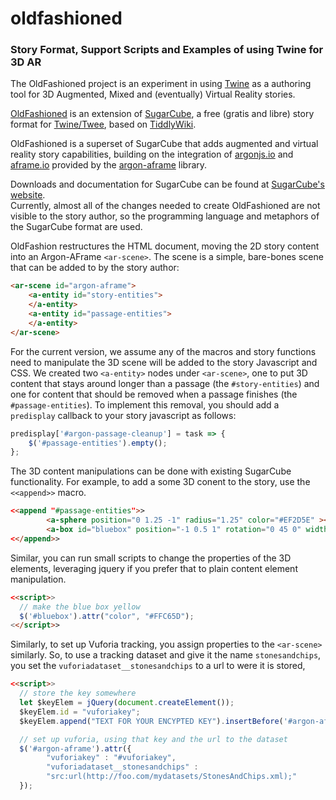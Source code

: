 # oldfashioned
### Story Format, Support Scripts and Examples of using Twine for 3D AR

The OldFashioned project is an experiment in using [Twine](http://twinery.org) as a 
authoring tool for 3D Augmented, Mixed and (eventually) Virtual Reality stories.

[OldFashioned](https://bitbucket.org/blairmacintyre/oldfashioned) is an extension of 
[SugarCube](http://www.motoslave.net/sugarcube/), a free (gratis and libre) story format for [Twine/Twee](http://twinery.org/ "http://twinery.org/"), based on [TiddlyWiki](http://tiddlywiki.com/ "http://tiddlywiki.com/").  

OldFashioned is a superset of SugarCube that adds augmented and virtual reality story capabilities, building on the integration of [argonjs.io](http://argonjs.io) and [aframe.io](http://aframe.io) provided by the [argon-aframe](http://argonjs.io/argon-aframe) library.

Downloads and documentation for SugarCube can be found at [SugarCube's website](http://www.motoslave.net/sugarcube/ "http://www.motoslave.net/sugarcube/").  
Currently, almost all of the changes needed to create OldFashioned are not visible
to the story author, so the programming language and metaphors of the 
SugarCube format are used.

OldFashion restructures the HTML document, moving the 2D story content into 
an Argon-AFrame `<ar-scene>`. The scene is a simple, bare-bones scene that 
can be added to by the story author:

```html
<ar-scene id="argon-aframe">
    <a-entity id="story-entities">
    </a-entity>
    <a-entity id="passage-entities">
    </a-entity>
</ar-scene>
```  

For the current version, we assume any of the macros and story functions need to manipulate the 3D scene will be added to the story Javascript and CSS.  We 
created two `<a-entity>` nodes under `<ar-scene>`, one to put 3D content 
that stays around longer than a passage (the `#story-entities`) 
and one for content that should be removed when a passage finishes (the 
`#passage-entities`).  To implement this removal, you should add a 
`predisplay` callback to your story javascript as follows:
```js
predisplay['#argon-passage-cleanup'] = task => {
    $('#passage-entities').empty();
};
```

The 3D content manipulations can be done with existing SugarCube 
functionality. For example, to add a some 3D conent to the story, 
use the `<<append>>` macro.
```html
<<append "#passage-entities">> 
        <a-sphere position="0 1.25 -1" radius="1.25" color="#EF2D5E" ></a-sphere>
        <a-box id="bluebox" position="-1 0.5 1" rotation="0 45 0" width="1" height="1" depth="1"  color="#4CC3D9" ></a-box>
<</append>>
```

Similar, you can run small scripts to change the properties of the 
3D elements, leveraging jquery if you prefer that to plain content element 
manipulation.
```html
<<script>>
  // make the blue box yellow
  $('#bluebox').attr("color", "#FFC65D");
<</script>>
```

Similarly, to set up Vuforia tracking, you assign properties to the 
`<ar-scene>` similarly.  So, to use a tracking dataset and give it the
name `stonesandchips`, you set the `vuforiadataset__stonesandchips` to a url
to were it is stored,  
```html
<<script>>
  // store the key somewhere
  let $keyElem = jQuery(document.createElement());
  $keyElem.id = "vuforiakey";
  $keyElem.append("TEXT FOR YOUR ENCYPTED KEY").insertBefore('#argon-aframe');

  // set up vuforia, using that key and the url to the dataset
  $('#argon-aframe').attr({
        "vuforiakey" : "#vuforiakey",
        "vuforiadataset__stonesandchips" : 
        "src:url(http://foo.com/mydatasets/StonesAndChips.xml);"
  });
```
